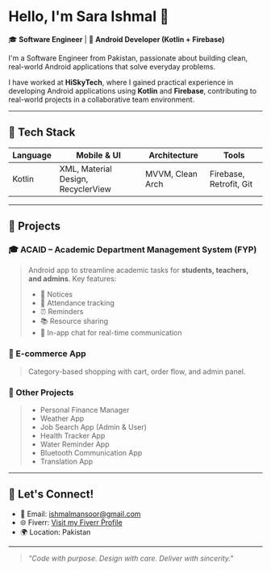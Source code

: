 # Hello, I'm Sara Ishmal 👋

🎓 **Software Engineer**  |  📱 **Android Developer (Kotlin + Firebase)**

I'm a Software Engineer from Pakistan, passionate about building clean, real-world Android applications that solve everyday problems.

I have worked at **HiSkyTech**, where I gained practical experience in developing Android applications using **Kotlin** and **Firebase**, contributing to real-world projects in a collaborative team environment.

---

## 🔧 Tech Stack

| **Language**   | **Mobile & UI**                    | **Architecture**  | **Tools**                        |
| -------------- | ----------------------------------- | ----------------- | -------------------------------- |
| Kotlin         | XML, Material Design, RecyclerView  | MVVM, Clean Arch  | Firebase, Retrofit, Git          |

---

## 📂 Projects

### 🎓 ACAID – Academic Department Management System (FYP)
> Android app to streamline academic tasks for **students, teachers, and admins**. Key features:
> - 📢 Notices
> - 📅 Attendance tracking
> - ⏰ Reminders
> - 📚 Resource sharing
> - 💬 In-app chat for real-time communication

### 🛒 E-commerce App
> Category-based shopping with cart, order flow, and admin panel.

### 📱 Other Projects
> - Personal Finance Manager  
> - Weather App  
> - Job Search App (Admin & User)  
> - Health Tracker App  
> - Water Reminder App  
> - Bluetooth Communication App  
> - Translation App

---

## 📢 Let's Connect!

- 📧 Email: [ishmalmansoor@gmail.com](mailto:ishmalmansoor@gmail.com)
- 🌐 Fiverr: [Visit my Fiverr Profile](https://www.fiverr.com/ishmalmansoor)
- 🌍 Location: Pakistan

---

> *"Code with purpose. Design with care. Deliver with sincerity."*
